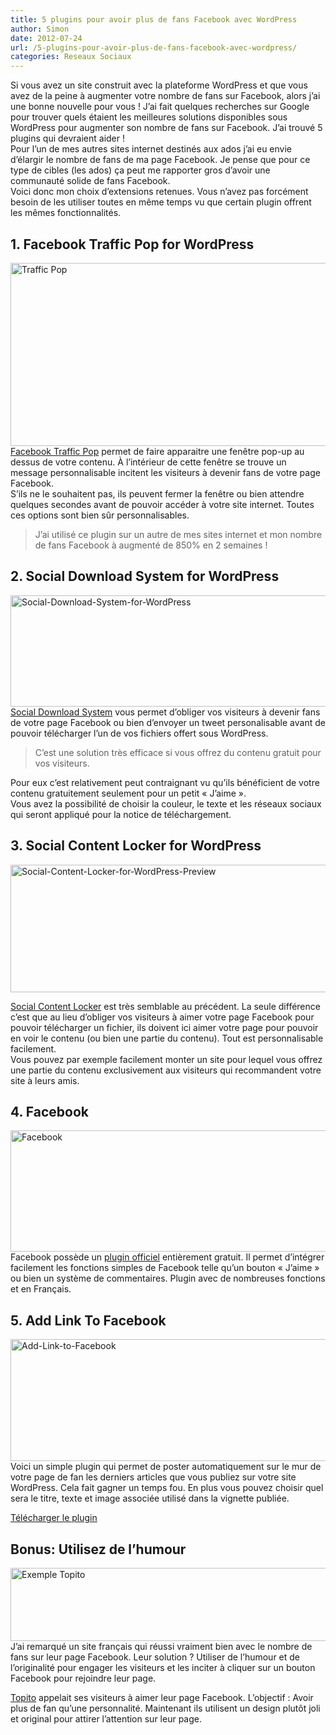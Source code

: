 ```yaml
---
title: 5 plugins pour avoir plus de fans Facebook avec WordPress
author: Simon
date: 2012-07-24
url: /5-plugins-pour-avoir-plus-de-fans-facebook-avec-wordpress/
categories: Reseaux Sociaux
---
```

Si vous avez un site construit avec la plateforme WordPress et que vous avez de la peine à augmenter votre nombre de fans sur Facebook, alors j’ai une bonne nouvelle pour vous ! J’ai fait quelques recherches sur Google pour trouver quels étaient les meilleures solutions disponibles sous WordPress pour augmenter son nombre de fans sur Facebook. J’ai trouvé 5 plugins qui devraient aider !  
Pour l’un de mes autres sites internet destinés aux ados j’ai eu envie d’élargir le nombre de fans de ma page Facebook. Je pense que pour ce type de cibles (les ados) ça peut me rapporter gros d’avoir une communauté solide de fans Facebook.  
Voici donc mon choix d’extensions retenues. Vous n’avez pas forcément besoin de les utiliser toutes en même temps vu que certain plugin offrent les mêmes fonctionnalités.

## 1. Facebook Traffic Pop for WordPress

[<img src="http://www.bygga.fr/wp-content/uploads/2012/07/Screen-shot-2012-07-23-at-4.05.19-PM.png" alt="Traffic Pop" title="Traffic Pop" width="519" height="293" class="aligncenter size-full wp-image-117" />][1]  
[Facebook Traffic Pop][2] permet de faire apparaitre une fenêtre pop-up au dessus de votre contenu. À l&rsquo;intérieur de cette fenêtre se trouve un message personnalisable incitent les visiteurs à devenir fans de votre page Facebook.  
S&rsquo;ils ne le souhaitent pas, ils peuvent fermer la fenêtre ou bien attendre quelques secondes avant de pouvoir accéder à votre site internet. Toutes ces options sont bien sûr personnalisables.

> J&rsquo;ai utilisé ce plugin sur un autre de mes sites internet et mon nombre de fans Facebook à augmenté de 850% en 2 semaines !


## 2. Social Download System for WordPress

[<img src="http://www.bygga.fr/wp-content/uploads/2012/07/Social-Download-System-for-WordPress-Preview-CodeCanyon1.png" alt="Social-Download-System-for-WordPress" title="Social-Download-System-for-WordPress-Preview---CodeCanyon" width="604" height="178" class="aligncenter size-full wp-image-119" />][3]  
[Social Download System][4] vous permet d&rsquo;obliger vos visiteurs à devenir fans de votre page Facebook ou bien d&rsquo;envoyer un tweet personalisable avant de pouvoir télécharger l&rsquo;un de vos fichiers offert sous WordPress. 

> C&rsquo;est une solution très efficace si vous offrez du contenu gratuit pour vos visiteurs. 

Pour eux c&rsquo;est relativement peut contraignant vu qu&rsquo;ils bénéficient de votre contenu gratuitement seulement pour un petit &laquo;&nbsp;J&rsquo;aime&nbsp;&raquo;.  
Vous avez la possibilité de choisir la couleur, le texte et les réseaux sociaux qui seront appliqué pour la notice de téléchargement.  



## 3. Social Content Locker for WordPress

[<img src="http://www.bygga.fr/wp-content/uploads/2012/07/Social-Content-Locker-for-WordPress-Preview-CodeCanyon.png" alt="Social-Content-Locker-for-WordPress-Preview" title="Social-Content-Locker-for-WordPress-Preview---CodeCanyon" width="605" height="204" class="aligncenter size-full wp-image-125" />][5]  

[Social Content Locker][6] est très semblable au précédent. La seule différence c&rsquo;est que au lieu d&rsquo;obliger vos visiteurs à aimer votre page Facebook pour pouvoir télécharger un fichier, ils doivent ici aimer votre page pour pouvoir en voir le contenu (ou bien une partie du contenu). Tout est personnalisable facilement.  
Vous pouvez par exemple facilement monter un site pour lequel vous offrez une partie du contenu exclusivement aux visiteurs qui recommandent votre site à leurs amis.  
 

## 4. Facebook

[<img src="http://www.bygga.fr/wp-content/uploads/2012/07/WordPress-›-Facebook-«-WordPress-Plugins.png" alt="Facebook" title="Facebook" width="604" height="194" class="aligncenter size-full wp-image-127" />][7]  
Facebook possède un [plugin officiel][8] entièrement gratuit. Il permet d&rsquo;intégrer facilement les fonctions simples de Facebook telle qu&rsquo;un bouton &laquo;&nbsp;J&rsquo;aime&nbsp;&raquo; ou bien un système de commentaires. Plugin avec de nombreuses fonctions et en Français.  


## 5. Add Link To Facebook

[<img src="http://www.bygga.fr/wp-content/uploads/2012/07/Add-Link-to-Facebook.png" alt="Add-Link-to-Facebook" title="Add-Link-to-Facebook" width="604" height="195" class="aligncenter size-full wp-image-128" />][9]  
Voici un simple plugin qui permet de poster automatiquement sur le mur de votre page de fan les derniers articles que vous publiez sur votre site WordPress. Cela fait gagner un temps fou. En plus vous pouvez choisir quel sera le titre, texte et image associée utilisé dans la vignette publiée.  

[Télécharger le plugin][10]

## Bonus: Utilisez de l’humour

<img src="http://www.bygga.fr/wp-content/uploads/2012/07/topito.png" alt="Exemple Topito" title="topito" width="604" height="117" class="aligncenter size-full wp-image-131" />  
J&rsquo;ai remarqué un site français qui réussi vraiment bien avec le nombre de fans sur leur page Facebook. Leur solution ? Utiliser de l’humour et de l&rsquo;originalité pour engager les visiteurs et les inciter à cliquer sur un bouton Facebook pour rejoindre leur page.

[Topito][11] appelait ses visiteurs à aimer leur page Facebook. L&rsquo;objectif : Avoir plus de fan qu&rsquo;une personnalité. Maintenant ils utilisent un design plutôt joli et original pour attirer l&rsquo;attention sur leur page.

 [1]: http://codecanyon.net/item/facebook-traffic-pop-for-wordpress/150963?ref=bygga
 [2]: http://codecanyon.net/item/facebook-traffic-pop-for-wordpress/150963?ref=bygga "telecharger le plugin"
 [3]: http://codecanyon.net/item/social-download-system-for-wordpress/2416289?ref=bygga
 [4]: http://codecanyon.net/item/social-download-system-for-wordpress/2416289?ref=bygga "telecharger le plugin"
 [5]: http://codecanyon.net/item/social-content-locker-for-wordpress/2221015?ref=bygga
 [6]: http://codecanyon.net/item/social-content-locker-for-wordpress/2221015?ref=bygga "telecharger le plugin"
 [7]: http://wordpress.org/extend/plugins/facebook/
 [8]: http://wordpress.org/extend/plugins/facebook/ "telecharger le plugin"
 [9]: http://wordpress.org/extend/plugins/add-link-to-facebook/
 [10]: http://wordpress.org/extend/plugins/add-link-to-facebook/ "telecharger le plugin"
 [11]: http://www.topito.com "Topito"
